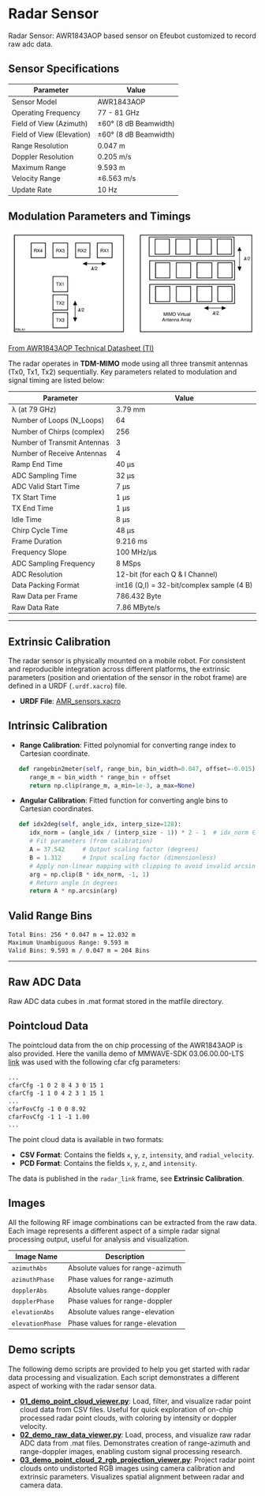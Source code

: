 # Radar Sensor
Radar Sensor: AWR1843AOP based sensor on Efeubot customized to record raw adc data.

## Sensor Specifications

| Parameter              | Value                |
|------------------------|----------------------|
| Sensor Model           | AWR1843AOP           |
| Operating Frequency    | 77 - 81 GHz          |
| Field of View (Azimuth)| ±60° (8 dB Beamwidth)|
| Field of View (Elevation)| ±60° (8 dB Beamwidth)|
| Range Resolution       | 0.047 m              |
| Doppler Resolution     | 0.205 m/s            |
| Maximum Range          | 9.593 m              |
| Velocity Range         | ±6.563 m/s           |
| Update Rate            | 10 Hz                |


## Modulation Parameters and Timings
![AWR1843AOP internal Antenna Layout](../images/awr1843aop_antenna_layout.jpg)

[From AWR1843AOP Technical Datasheet (TI)](https://www.ti.com/lit/ds/symlink/awr1843aop.pdf)

The radar operates in **TDM-MIMO** mode using all three transmit antennas (Tx0, Tx1, Tx2) sequentially. Key parameters related to modulation and signal timing are listed below:

| Parameter                     | Value                                      |
|------------------------------|--------------------------------------------|
| λ (at 79 GHz)                | 3.79 mm                                    |
| Number of Loops (N_Loops)    | 64                                         |
| Number of Chirps (complex)   | 256                                        |
| Number of Transmit Antennas  | 3                                          |
| Number of Receive Antennas   | 4                                          |
| Ramp End Time                | 40 µs                                      |
| ADC Sampling Time            | 32 µs                                      |
| ADC Valid Start Time         | 7 µs                                       |
| TX Start Time                | 1 µs                                       |
| TX End Time                  | 1 µs                                       |
| Idle Time                    | 8 µs                                       |
| Chirp Cycle Time             | 48 µs                                      |
| Frame Duration               | 9.216 ms                                   |
| Frequency Slope              | 100 MHz/µs                                 |
| ADC Sampling Frequency       | 8 MSps                                     |
| ADC Resolution               | 12-bit (for each Q & I Channel)            |
| Data Packing Format          | int16 (Q,I) = 32-bit/complex sample (4 B)  |
| Raw Data per Frame           | 786.432 Byte                               |
| Raw Data Rate                | 7.86 MByte/s                               |

---
## Extrinsic Calibration

The radar sensor is physically mounted on a mobile robot. For consistent and reproducible integration across different platforms, the extrinsic parameters (position and orientation of the sensor in the robot frame) are defined in a URDF (`.urdf.xacro`) file.

- **URDF File**: [AMR_sensors.xacro](../dataset_rosbag_viewer/ros1/urdf_viewer/urdf/AMR_sensors.xacro)


## Intrinsic Calibration

- **Range Calibration**: Fitted polynomial for converting range index to Cartesian coordinate.
```python
   def rangebin2meter(self, range_bin, bin_width=0.047, offset=-0.015):
      range_m = bin_width * range_bin + offset
      return np.clip(range_m, a_min=1e-3, a_max=None)
```
- **Angular Calibration**: Fitted function for converting angle bins to Cartesian coordinates.
```python
   def idx2deg(self, angle_idx, interp_size=128):
      idx_norm = (angle_idx / (interp_size - 1)) * 2 - 1  # idx_norm ∈ [-1, 1]
      # Fit parameters (from calibration)
      A = 37.542     # Output scaling factor (degrees)
      B = 1.312      # Input scaling factor (dimensionless)
      # Apply non-linear mapping with clipping to avoid invalid arcsin input
      arg = np.clip(B * idx_norm, -1, 1)
      # Return angle in degrees
      return A * np.arcsin(arg)
```

## Valid Range Bins
```
Total Bins: 256 * 0.047 m = 12.032 m
Maximum Unambiguous Range: 9.593 m
Valid Bins: 9.593 m / 0.047 m ≈ 204 Bins
```
---

## Raw ADC Data

Raw ADC data cubes in .mat format stored in the matfile directory. 

## Pointcloud Data

The pointcloud data from the on chip processing of the AWR1843AOP is also provided. Here the vanilla demo of MMWAVE-SDK 03.06.00.00-LTS [link](https://www.ti.com/tool/download/MMWAVE-SDK/03.06.00.00-LTS) was used with the following cfar cfg parameters:
```
...
cfarCfg -1 0 2 8 4 3 0 15 1
cfarCfg -1 1 0 4 2 3 1 15 1
...
cfarFovCfg -1 0 0 8.92
cfarFovCfg -1 1 -1 1.00
...
```
The point cloud data is available in two formats:

- **CSV Format**: Contains the fields `x`, `y`, `z`, `intensity`, and `radial_velocity`.
- **PCD Format**: Contains the fields `x`, `y`, `z`, and `intensity`.

The data is published in the `radar_link` frame, see **Extrinsic Calibration**.

## Images

All the following RF image combinations can be extracted from the raw data. Each image represents a different aspect of a simple radar signal processing output, useful for analysis and visualization.

| Image Name       | Description                                     |
|------------------|-------------------------------------------------|
| `azimuthAbs`     | Absolute values for range-azimuth               |
| `azimuthPhase`   | Phase values for range-azimuth                  |
| `dopplerAbs`     | Absolute values range-doppler                   |
| `dopplerPhase`   | Phase values for range-doppler                  |
| `elevationAbs`   | Absolute values range-elevation                 |
| `elevationPhase` | Phase values for range-elevation                |

## Demo scripts

The following demo scripts are provided to help you get started with radar data processing and visualization. Each script demonstrates a different aspect of working with the radar sensor data.

- [**01_demo_point_cloud_viewer.py**](../demo_scripts/radar/01_demo_point_cloud_viewer.py): Load, filter, and visualize radar point cloud data from CSV files. Useful for quick exploration of on-chip processed radar point clouds, with coloring by intensity or doppler velocity.
- [**02_demo_raw_data_viewer.py**](../demo_scripts/radar/02_demo_raw_data_viewer.py): Load, process, and visualize raw radar ADC data from .mat files. Demonstrates creation of range-azimuth and range-doppler images, enabling custom signal processing research.
- [**03_demo_point_cloud_2_rgb_projection_viewer.py**](../demo_scripts/radar/03_demo_point_cloud_2_rgb_projection_viewer.py): Project radar point clouds onto undistorted RGB images using camera calibration and extrinsic parameters. Visualizes spatial alignment between radar and camera data.